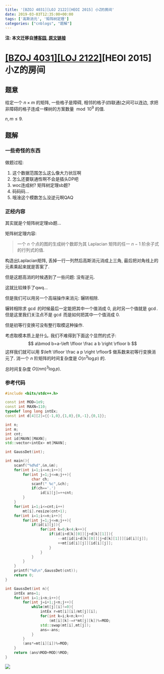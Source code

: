 ```yaml
---
title: '[BZOJ 4031][LOJ 2122][HEOI 2015] 小Z的房间'
date: 2019-03-03T12:35:00+00:00
tags: ['高斯消元', '矩阵树定理']
categories: ["cnblogs", "题解"]
---
```

**注: 本文迁移自[博客园](https://rvalue.cnblogs.com), [原文链接](http://www.cnblogs.com/rvalue/archive/2019/03/03/10467412.html)**

# [[BZOJ 4031]](https://www.lydsy.com/JudgeOnline/problem.php?id=4031)[[LOJ 2122]](https://cloudflare.loj.ac/problem/2122)[HEOI 2015] 小Z的房间

## 题意

给定一个 $n\times m$ 的矩阵, 一些格子是障碍, 相邻的格子(四联通)之间可以连边, 求把非障碍的格子连成一棵树的方案数量 $\bmod 10^9$ 的值.

$n,m\le 9$.

## 题解

### 一些奇怪的东西

做题过程:

1. 这个数据范围怎么这么像大力状压啊
2. 怎么还要联通性啊不会是插头DP吧
3. woc连成树? 矩阵树定理sb题?
4. 码码码...
5. 哦淦这个模数怎么没逆元啊QAQ

### 正经内容

其实就是个矩阵树定理sb题...

矩阵树定理内容:

> 一个 $n$ 个点的图的生成树个数即为其 Laplacian 矩阵的任一 $n-1$ 阶余子式的行列式的值.

构造出Laplacian矩阵, 丢掉一行一列然后高斯消元消成上三角, 最后把对角线上的元素乘起来就是答案了.

但是这题高消的时候遇到了一些问题: 没有逆元.

这就比较辣手了qwq...

但是我们可以用另一个高端操作来消元: 辗转相除.

辗转相除求 $\gcd$ 的时候最后一定能把其中一个值消成 $0$, 此时另一个值就是 $\gcd$. 但是这里我们关注点不是 $\gcd$ 而是如何把其中一个值消成 $0$.

但是初等行变换可没有整行取模这种操作.

考虑取模本质上是什么. 我们不难得到下面这个显然的式子:
$$
a\bmod b=a-\left \lfloor \frac a b \right \rfloor b
$$
这样我们就可以用 $\left \lfloor \frac a p \right \rfloor$ 做系数来初等行变换消元了. 消一个 $n$ 阶矩阵的时间复杂度是 $O(n^3\log p)$ 的.

总时间复杂度 $O\big((nm)^3\log p\big)$.

### 参考代码

```cpp
#include <bits/stdc++.h>

const int MOD=1e9;
const int MAXN=110;
typedef long long intEx;
const int d[4][2]={{-1,0},{1,0},{0,-1},{0,1}};

int n;
int m;
int cnt;
int id[MAXN][MAXN];
std::vector<intEx> mt[MAXN];

int GaussDet(int);

int main(){
	scanf("%d%d",&n,&m);
	for(int i=1;i<=n;i++){
		for(int j=1;j<=m;j++){
			char ch;
			scanf(" %c",&ch);
			if(ch=='.')
				id[i][j]=++cnt;
		}
	}
	for(int i=1;i<=cnt;i++)
		mt[i].resize(cnt+1);
	for(int i=1;i<=n;i++){
		for(int j=1;j<=m;j++){
			if(id[i][j]){
				for(int k=0;k<4;k++){
					if(id[i+d[k][0]][j+d[k][1]]){
						--mt[id[i+d[k][0]][j+d[k][1]]][id[i][j]];
						++mt[id[i][j]][id[i][j]];
					}
				}
			}
		}
	}
	printf("%d\n",GaussDet(cnt));
	return 0;
}

int GaussDet(int n){
	intEx ans=1;
	for(int i=1;i<n;i++){
		for(int j=i+1;j<n;j++){
			while(mt[j][i]!=0){
				intEx r=mt[i][i]/mt[j][i];
				for(int k=i;k<n;k++)
					(mt[i][k]-=r*mt[j][k])%=MOD;
				std::swap(mt[i],mt[j]);
				ans=-ans;
			}
		}
		(ans*=mt[i][i])%=MOD;
	}
	return (ans%MOD+MOD)%MOD;
}

```

![](https://pic.rvalue.moe/2021/08/02/25fdf4c102153.jpg)
